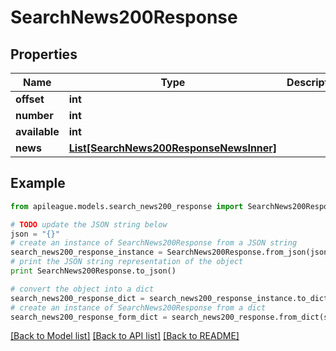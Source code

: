 # SearchNews200Response


## Properties

Name | Type | Description | Notes
------------ | ------------- | ------------- | -------------
**offset** | **int** |  | [optional] 
**number** | **int** |  | [optional] 
**available** | **int** |  | [optional] 
**news** | [**List[SearchNews200ResponseNewsInner]**](SearchNews200ResponseNewsInner.md) |  | [optional] 

## Example

```python
from apileague.models.search_news200_response import SearchNews200Response

# TODO update the JSON string below
json = "{}"
# create an instance of SearchNews200Response from a JSON string
search_news200_response_instance = SearchNews200Response.from_json(json)
# print the JSON string representation of the object
print SearchNews200Response.to_json()

# convert the object into a dict
search_news200_response_dict = search_news200_response_instance.to_dict()
# create an instance of SearchNews200Response from a dict
search_news200_response_form_dict = search_news200_response.from_dict(search_news200_response_dict)
```
[[Back to Model list]](../README.md#documentation-for-models) [[Back to API list]](../README.md#documentation-for-api-endpoints) [[Back to README]](../README.md)


